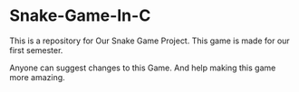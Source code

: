# Snake-Game-In-C
This is a repository for Our Snake Game Project. This game is made for our first semester.

Anyone can suggest changes to this Game. And help making this game more amazing.
